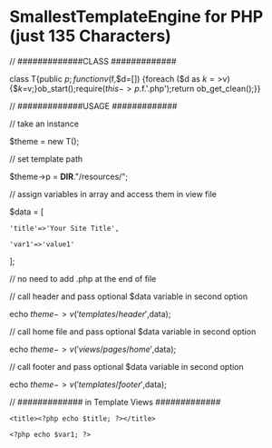 # SmallestTemplateEngine for PHP (just 135 Characters)

// #############CLASS #############

class T{public $p;function v($f,$d=[]) {foreach ($d as $k=>$v) {$$k=$v;}ob_start();require($this->p.$f.'.php');return ob_get_clean();}}

// #############USAGE #############


// take an instance

$theme = new T();


// set template path

$theme->p = __DIR__."/resources/";


// assign variables in array and access them in view file

$data = [

    'title'=>'Your Site Title',

    'var1'=>'value1'

];



// no need to add .php at the end of file

// call header and pass optional $data variable in second option

echo $theme->v('templates/header',$data);


// call home file and pass optional $data variable in second option

echo $theme->v('views/pages/home',$data);


// call footer and pass optional $data variable in second option

echo $theme->v('templates/footer',$data);


// ############# in Template Views #############

<!DOCTYPE HTML>

<html>

<head>

	<title><?php echo $title; ?></title>

</head>

<body>

	<?php echo $var1; ?>

</body>

</html>
